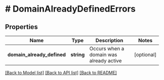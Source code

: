 # # DomainAlreadyDefinedErrors

## Properties

Name | Type | Description | Notes
------------ | ------------- | ------------- | -------------
**domain_already_defined** | **string** | Occurs when a domain was already active | [optional] 

[[Back to Model list]](../../README.md#documentation-for-models) [[Back to API list]](../../README.md#documentation-for-api-endpoints) [[Back to README]](../../README.md)


